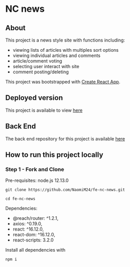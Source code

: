 # NC news

## About
This project is a news style site with functions including:

* viewing lists of articles with multiples sort options
* viewing individual articles and comments
* article/comment voting
* selecting user interact with site
* comment posting/deleting

This project was bootstrapped with [Create React App](https://github.com/facebook/create-react-app).

## Deployed version

This project is available to view [here](https://naomi-mercer-nc-news.netlify.com/)

## Back End
The back end repository for this project is available [here](https://github.com/NaomiM24/be-nc-news)

## How to run this project locally

### Step 1 - Fork and Clone
Pre-requisites: node.js 12.13.0

```
git clone https://github.com/NaomiM24/fe-nc-news.git

cd fe-nc-news

```

Dependencies: 
  * @reach/router: ^1.2.1,
  * axios: ^0.19.0,
  * react: ^16.12.0,
  * react-dom: ^16.12.0,
  * react-scripts: 3.2.0

Install all dependencies with

```
npm i 
```